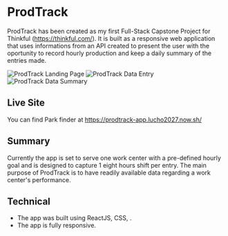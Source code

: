 # ProdTrack

ProdTrack has been created as my first Full-Stack Capstone Project for Thinkful (https://thinkful.com/). It is built as a responsive web application that uses informations from an API created to present the user with the oportunity to record hourly production and keep a daily summary of the entries made.

![ProdTrack Landing Page]()
![ProdTrack Data Entry]()
![ProdTrack Data Summary]()

## Live Site

You can find Park finder at https://prodtrack-app.lucho2027.now.sh/

## Summary

Currently the app is set to serve one work center with a pre-defined hourly goal and is designed to capture 1 eight hours shift per entry. The main purpose of ProdTrack is to have readily available data regarding a work center's performance.

## Technical

- The app was built using ReactJS, CSS, .
- The app is fully responsive.
